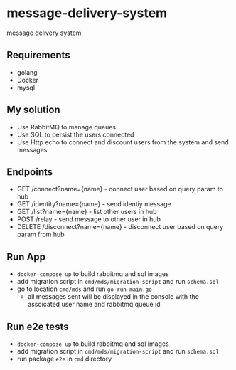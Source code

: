 # message-delivery-system
message delivery system

## Requirements
- golang
- Docker
- mysql

## My solution
- Use RabbitMQ to manage queues
- Use SQL to persist the users connected
- Use Http echo to connect and discount users from the system and send messages

## Endpoints
-  GET /connect?name={name} - connect user based on query param to hub
-  GET /identity?name={name} - send identiy message
-  GET /list?name={name} - list other users in hub
-  POST /relay - send message to other user in hub
-  DELETE /disconnect?name={name} - disconnect user based on query param from hub

## Run App
- `docker-compose up` to build rabbitmq and sql images
- add migration script in `cmd/mds/migration-script` and run `schema.sql`
- go to location `cmd/mds` and run `go run main.go`
    - all messages sent will be displayed in the console with the assoicated user name and rabbitmq queue id

## Run e2e tests
- `docker-compose up` to build rabbitmq and sql images
- add migration script in `cmd/mds/migration-script` and run `schema.sql`
- run package `e2e` in `cmd` directory
